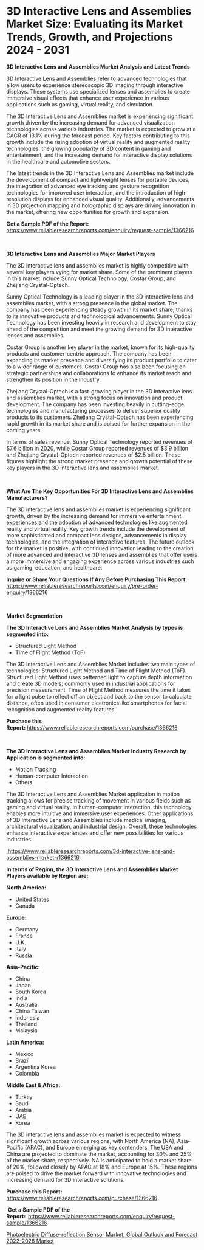 <p><h1>3D Interactive Lens and Assemblies Market Size: Evaluating its Market Trends, Growth, and Projections 2024 - 2031</h1></p><p><strong>3D Interactive Lens and Assemblies Market Analysis and Latest Trends</strong></p>
<p><p>3D Interactive Lens and Assemblies refer to advanced technologies that allow users to experience stereoscopic 3D imaging through interactive displays. These systems use specialized lenses and assemblies to create immersive visual effects that enhance user experience in various applications such as gaming, virtual reality, and simulation.</p><p>The 3D Interactive Lens and Assemblies market is experiencing significant growth driven by the increasing demand for advanced visualization technologies across various industries. The market is expected to grow at a CAGR of 13.1% during the forecast period. Key factors contributing to this growth include the rising adoption of virtual reality and augmented reality technologies, the growing popularity of 3D content in gaming and entertainment, and the increasing demand for interactive display solutions in the healthcare and automotive sectors.</p><p>The latest trends in the 3D Interactive Lens and Assemblies market include the development of compact and lightweight lenses for portable devices, the integration of advanced eye tracking and gesture recognition technologies for improved user interaction, and the introduction of high-resolution displays for enhanced visual quality. Additionally, advancements in 3D projection mapping and holographic displays are driving innovation in the market, offering new opportunities for growth and expansion.</p></p>
<p><strong>Get a Sample PDF of the Report:&nbsp;</strong> <a href="https://www.reliableresearchreports.com/enquiry/request-sample/1366216">https://www.reliableresearchreports.com/enquiry/request-sample/1366216</a></p>
<p>&nbsp;</p>
<p><strong>3D Interactive Lens and Assemblies Major Market Players</strong></p>
<p><p>The 3D interactive lens and assemblies market is highly competitive with several key players vying for market share. Some of the prominent players in this market include Sunny Optical Technology, Costar Group, and Zhejiang Crystal-Optech.</p><p>Sunny Optical Technology is a leading player in the 3D interactive lens and assemblies market, with a strong presence in the global market. The company has been experiencing steady growth in its market share, thanks to its innovative products and technological advancements. Sunny Optical Technology has been investing heavily in research and development to stay ahead of the competition and meet the growing demand for 3D interactive lenses and assemblies.</p><p>Costar Group is another key player in the market, known for its high-quality products and customer-centric approach. The company has been expanding its market presence and diversifying its product portfolio to cater to a wider range of customers. Costar Group has also been focusing on strategic partnerships and collaborations to enhance its market reach and strengthen its position in the industry.</p><p>Zhejiang Crystal-Optech is a fast-growing player in the 3D interactive lens and assemblies market, with a strong focus on innovation and product development. The company has been investing heavily in cutting-edge technologies and manufacturing processes to deliver superior quality products to its customers. Zhejiang Crystal-Optech has been experiencing rapid growth in its market share and is poised for further expansion in the coming years.</p><p>In terms of sales revenue, Sunny Optical Technology reported revenues of $7.6 billion in 2020, while Costar Group reported revenues of $3.9 billion and Zhejiang Crystal-Optech reported revenues of $2.5 billion. These figures highlight the strong market presence and growth potential of these key players in the 3D interactive lens and assemblies market.</p></p>
<p>&nbsp;</p>
<p><strong>What Are The Key Opportunities For 3D Interactive Lens and Assemblies Manufacturers?</strong></p>
<p><p>The 3D interactive lens and assemblies market is experiencing significant growth, driven by the increasing demand for immersive entertainment experiences and the adoption of advanced technologies like augmented reality and virtual reality. Key growth trends include the development of more sophisticated and compact lens designs, advancements in display technologies, and the integration of interactive features. The future outlook for the market is positive, with continued innovation leading to the creation of more advanced and interactive 3D lenses and assemblies that offer users a more immersive and engaging experience across various industries such as gaming, education, and healthcare.</p></p>
<p><strong>Inquire or Share Your Questions If Any Before Purchasing This Report:</strong> <a href="https://www.reliableresearchreports.com/enquiry/pre-order-enquiry/1366216">https://www.reliableresearchreports.com/enquiry/pre-order-enquiry/1366216</a></p>
<p>&nbsp;</p>
<p><strong>Market Segmentation</strong></p>
<p><strong>The 3D Interactive Lens and Assemblies Market Analysis by types is segmented into:</strong></p>
<p><ul><li>Structured Light Method</li><li>Time of Flight Method (ToF)</li></ul></p>
<p><p>The 3D Interactive Lens and Assemblies Market includes two main types of technologies: Structured Light Method and Time of Flight Method (ToF). Structured Light Method uses patterned light to capture depth information and create 3D models, commonly used in industrial applications for precision measurement. Time of Flight Method measures the time it takes for a light pulse to reflect off an object and back to the sensor to calculate distance, often used in consumer electronics like smartphones for facial recognition and augmented reality features.</p></p>
<p><strong>Purchase this Report:&nbsp;</strong><a href="https://www.reliableresearchreports.com/purchase/1366216">https://www.reliableresearchreports.com/purchase/1366216</a></p>
<p>&nbsp;</p>
<p><strong>The 3D Interactive Lens and Assemblies Market Industry Research by Application is segmented into:</strong></p>
<p><ul><li>Motion Tracking</li><li>Human-computer Interaction</li><li>Others</li></ul></p>
<p><p>The 3D Interactive Lens and Assemblies Market application in motion tracking allows for precise tracking of movement in various fields such as gaming and virtual reality. In human-computer interaction, this technology enables more intuitive and immersive user experiences. Other applications of 3D Interactive Lens and Assemblies include medical imaging, architectural visualization, and industrial design. Overall, these technologies enhance interactive experiences and offer new possibilities for various industries.</p></p>
<p><a href="https://www.reliableresearchreports.com/3d-interactive-lens-and-assemblies-market-r1366216">&nbsp;https://www.reliableresearchreports.com/3d-interactive-lens-and-assemblies-market-r1366216</a></p>
<p><strong>In terms of Region, the 3D Interactive Lens and Assemblies Market Players available by Region are:</strong></p>
<p>
    <p> <strong> North America: </strong>
        <ul>
            <li>United States</li>
            <li>Canada</li>
        </ul>
        </p> 
    <p> <strong> Europe: </strong>
        <ul>
            <li>Germany</li>
            <li>France</li>
            <li>U.K.</li>
            <li>Italy</li>
            <li>Russia</li>
        </ul>
        </p> 
    <p> <strong> Asia-Pacific: </strong>
        <ul>
            <li>China</li>
            <li>Japan</li>
            <li>South Korea</li>
            <li>India</li>
            <li>Australia</li>
            <li>China Taiwan</li>
            <li>Indonesia</li>
            <li>Thailand</li>
            <li>Malaysia</li>
        </ul>
        </p> 
    <p> <strong> Latin America: </strong>
        <ul>
            <li>Mexico</li>
            <li>Brazil</li>
            <li>Argentina Korea</li>
            <li>Colombia</li>
        </ul>
        </p> 
    <p> <strong> Middle East & Africa: </strong>
        <ul>
            <li>Turkey</li>
            <li>Saudi</li>
            <li>Arabia</li>
            <li>UAE</li>
            <li>Korea</li>
        </ul>
    </p>
    </p>
<p><p>The 3D interactive lens and assemblies market is expected to witness significant growth across various regions, with North America (NA), Asia-Pacific (APAC), and Europe emerging as key contenders. The USA and China are projected to dominate the market, accounting for 30% and 25% of the market share, respectively. NA is anticipated to hold a market share of 20%, followed closely by APAC at 18% and Europe at 15%. These regions are poised to drive the market forward with innovative technologies and increasing demand for 3D interactive solutions.</p></p>
<p><strong>Purchase this Report: </strong><a href="https://www.reliableresearchreports.com/purchase/1366216">https://www.reliableresearchreports.com/purchase/1366216</a></p>
<p>&nbsp;<strong>Get a Sample PDF of the Report:&nbsp;&nbsp;</strong><a href="https://www.reliableresearchreports.com/enquiry/request-sample/1366216">https://www.reliableresearchreports.com/enquiry/request-sample/1366216</a></p>
<p><strong></strong></p>
<p><p><a href="https://github.com/everettacocha978ryygf/Market-Research-Report-List-1/blob/main/photoelectric-diffuse-reflection-sensor-market-global-outlook-and-forecast-2022-2028-market.md">Photoelectric Diffuse-reflection Sensor Market, Global Outlook and Forecast 2022-2028 Market</a></p></p>